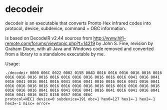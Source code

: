 decodeir
========

decodeir is an executable that converts Pronto Hex infrared codes into protocol, device, subdevice, command = OBC information. 

is based on  DecodeIR v2.44 sources from http://www.hifi-remote.com/forums/viewtopic.php?t=14219 by John S. Fine, revision by Graham Dixon, with all Java and Windows code removed and converted from a library to a standalone executable by me.

Usage:
```
./decodeir 0000 006C 0022 0002 015B 00AD 0016 0016 0016 0016 0016 0016 0016 0016 0016 0016 0016 0016 0016 0016 0016 0016 0016 0041 0016 0041 0016 0041 0016 0041 0016 0041 0016 0041 0016 0016 0016 0041 0016 0041 0016 0016 0016 0016 0016 0016 0016 0016 0016 0016 0016 0016 0016 0016 0016 0016 0016 0041 0016 0041 0016 0041 0016 0041 0016 0041 0016 0041 0016 0041 0016 0622 015B 0057 0016 0E6C
protocol=NEC1 device=0 subdevice=191 obc=1 hex0=127 hex1=-1 hex2=-1 hex3=-1 misc= error=
```

